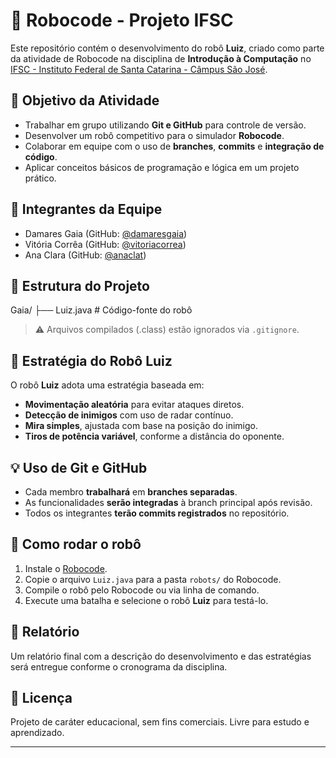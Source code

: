 # 🤖 Robocode - Projeto IFSC

Este repositório contém o desenvolvimento do robô **Luiz**, criado como parte da atividade de Robocode na disciplina de **Introdução à Computação** no [IFSC - Instituto Federal de Santa Catarina - Câmpus São José](https://www.ifsc.edu.br/web/campus-sao-jose).

## 🎯 Objetivo da Atividade

- Trabalhar em grupo utilizando **Git e GitHub** para controle de versão.
- Desenvolver um robô competitivo para o simulador **Robocode**.
- Colaborar em equipe com o uso de **branches**, **commits** e **integração de código**.
- Aplicar conceitos básicos de programação e lógica em um projeto prático.

## 👥 Integrantes da Equipe

- Damares Gaia (GitHub: [@damaresgaia](https://github.com/damaresgaia))
- Vitória Corrêa (GitHub: [@vitoriacorrea](https://github.com/vitoriacorrea))
- Ana Clara (GitHub: [@anaclat](https://github.com/anaclat))

## 📁 Estrutura do Projeto

Gaia/
├── Luiz.java # Código-fonte do robô

> ⚠️ Arquivos compilados (.class) estão ignorados via `.gitignore`.

## 🧠 Estratégia do Robô Luiz

O robô **Luiz** adota uma estratégia baseada em:
- **Movimentação aleatória** para evitar ataques diretos.
- **Detecção de inimigos** com uso de radar contínuo.
- **Mira simples**, ajustada com base na posição do inimigo.
- **Tiros de potência variável**, conforme a distância do oponente.

## 💡 Uso de Git e GitHub

- Cada membro **trabalhará** em **branches separadas**.
- As funcionalidades **serão integradas** à branch principal após revisão.
- Todos os integrantes **terão commits registrados** no repositório.

## 🚀 Como rodar o robô

1. Instale o [Robocode](https://robocode.sourceforge.io/).
2. Copie o arquivo `Luiz.java` para a pasta `robots/` do Robocode.
3. Compile o robô pelo Robocode ou via linha de comando.
4. Execute uma batalha e selecione o robô **Luiz** para testá-lo.

## 📝 Relatório

Um relatório final com a descrição do desenvolvimento e das estratégias será entregue conforme o cronograma da disciplina.

## 📜 Licença

Projeto de caráter educacional, sem fins comerciais. Livre para estudo e aprendizado.

---

